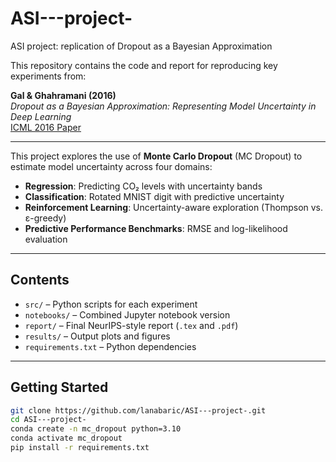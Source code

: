 # ASI---project-
ASI project: replication of Dropout as a Bayesian Approximation

This repository contains the code and report for reproducing key experiments from:

**Gal & Ghahramani (2016)**  
*Dropout as a Bayesian Approximation: Representing Model Uncertainty in Deep Learning*  
[ICML 2016 Paper](https://arxiv.org/abs/1506.02142)

---
This project explores the use of **Monte Carlo Dropout** (MC Dropout) to estimate model uncertainty across four domains:

- **Regression**: Predicting CO₂ levels with uncertainty bands
- **Classification**: Rotated MNIST digit with predictive uncertainty
- **Reinforcement Learning**: Uncertainty-aware exploration (Thompson vs. ε-greedy)
- **Predictive Performance Benchmarks**: RMSE and log-likelihood evaluation

---

## Contents

- `src/` – Python scripts for each experiment
- `notebooks/` – Combined Jupyter notebook version
- `report/` – Final NeurIPS-style report (`.tex` and `.pdf`)
- `results/` – Output plots and figures
- `requirements.txt` – Python dependencies

---

## Getting Started

```bash
git clone https://github.com/lanabaric/ASI---project-.git
cd ASI---project-
conda create -n mc_dropout python=3.10
conda activate mc_dropout
pip install -r requirements.txt
